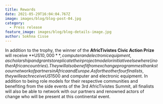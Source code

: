 ```yaml
---
title: Rewards
date: 2021-05-29T16:04:04.767Z
image: images/blog/blog-post-04.jpg
category:
  - Press release
feature_image: images/blog/blog-details-image.jpg
author: Sokhna Cisse
---
```

 
In addition to the trophy, the winner of the **AfricTivistes Civic Action Prize** will receive **US$10,000**, computer and electronic equipment, a scholarship and grants to replicate their project model or initiative elsewhere (in other African countries). They will also benefit from exchange programmes thanks to our network of partners in Africa and Europe. As for the other four finalists, they will each receive US$1500 and computer and electronic equipment.
In addition to being role models for their respective communities and benefiting from the side events of the 3rd AfricTivistes Summit, all finalists will also be able to network with our partners and renowned actors of change who will be present at this continental event.